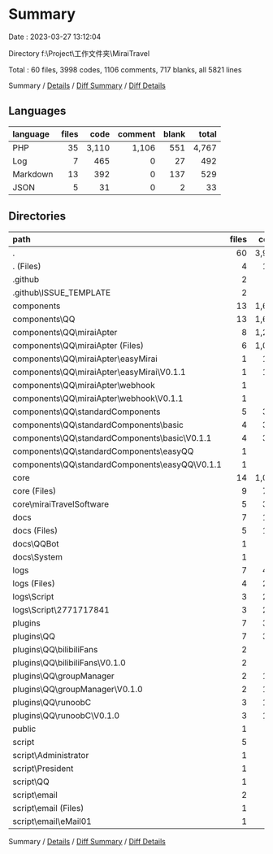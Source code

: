 # Summary

Date : 2023-03-27 13:12:04

Directory f:\\Project\\工作文件夹\\MiraiTravel

Total : 60 files,  3998 codes, 1106 comments, 717 blanks, all 5821 lines

Summary / [Details](details.md) / [Diff Summary](diff.md) / [Diff Details](diff-details.md)

## Languages
| language | files | code | comment | blank | total |
| :--- | ---: | ---: | ---: | ---: | ---: |
| PHP | 35 | 3,110 | 1,106 | 551 | 4,767 |
| Log | 7 | 465 | 0 | 27 | 492 |
| Markdown | 13 | 392 | 0 | 137 | 529 |
| JSON | 5 | 31 | 0 | 2 | 33 |

## Directories
| path | files | code | comment | blank | total |
| :--- | ---: | ---: | ---: | ---: | ---: |
| . | 60 | 3,998 | 1,106 | 717 | 5,821 |
| . (Files) | 4 | 171 | 4 | 60 | 235 |
| .github | 2 | 45 | 0 | 15 | 60 |
| .github\\ISSUE_TEMPLATE | 2 | 45 | 0 | 15 | 60 |
| components | 13 | 1,605 | 846 | 298 | 2,749 |
| components\\QQ | 13 | 1,605 | 846 | 298 | 2,749 |
| components\\QQ\\miraiApter | 8 | 1,224 | 470 | 174 | 1,868 |
| components\\QQ\\miraiApter (Files) | 6 | 1,022 | 418 | 155 | 1,595 |
| components\\QQ\\miraiApter\\easyMirai | 1 | 154 | 33 | 13 | 200 |
| components\\QQ\\miraiApter\\easyMirai\\V0.1.1 | 1 | 154 | 33 | 13 | 200 |
| components\\QQ\\miraiApter\\webhook | 1 | 48 | 19 | 6 | 73 |
| components\\QQ\\miraiApter\\webhook\\V0.1.1 | 1 | 48 | 19 | 6 | 73 |
| components\\QQ\\standardComponents | 5 | 381 | 376 | 124 | 881 |
| components\\QQ\\standardComponents\\basic | 4 | 343 | 365 | 116 | 824 |
| components\\QQ\\standardComponents\\basic\\V0.1.1 | 4 | 343 | 365 | 116 | 824 |
| components\\QQ\\standardComponents\\easyQQ | 1 | 38 | 11 | 8 | 57 |
| components\\QQ\\standardComponents\\easyQQ\\V0.1.1 | 1 | 38 | 11 | 8 | 57 |
| core | 14 | 1,071 | 173 | 169 | 1,413 |
| core (Files) | 9 | 725 | 158 | 126 | 1,009 |
| core\\miraiTravelSoftware | 5 | 346 | 15 | 43 | 404 |
| docs | 7 | 176 | 0 | 64 | 240 |
| docs (Files) | 5 | 126 | 0 | 44 | 170 |
| docs\\QQBot | 1 | 47 | 0 | 15 | 62 |
| docs\\System | 1 | 3 | 0 | 5 | 8 |
| logs | 7 | 465 | 0 | 27 | 492 |
| logs (Files) | 4 | 208 | 0 | 1 | 209 |
| logs\\Script | 3 | 257 | 0 | 26 | 283 |
| logs\\Script\\2771717841 | 3 | 257 | 0 | 26 | 283 |
| plugins | 7 | 316 | 3 | 45 | 364 |
| plugins\\QQ | 7 | 316 | 3 | 45 | 364 |
| plugins\\QQ\\bilibiliFans | 2 | 66 | 0 | 12 | 78 |
| plugins\\QQ\\bilibiliFans\\V0.1.0 | 2 | 66 | 0 | 12 | 78 |
| plugins\\QQ\\groupManager | 2 | 110 | 3 | 15 | 128 |
| plugins\\QQ\\groupManager\\V0.1.0 | 2 | 110 | 3 | 15 | 128 |
| plugins\\QQ\\runoobC | 3 | 140 | 0 | 18 | 158 |
| plugins\\QQ\\runoobC\\V0.1.0 | 3 | 140 | 0 | 18 | 158 |
| public | 1 | 65 | 6 | 14 | 85 |
| script | 5 | 84 | 74 | 25 | 183 |
| script\\Administrator | 1 | 0 | 0 | 1 | 1 |
| script\\President | 1 | 42 | 37 | 11 | 90 |
| script\\QQ | 1 | 42 | 37 | 11 | 90 |
| script\\email | 2 | 0 | 0 | 2 | 2 |
| script\\email (Files) | 1 | 0 | 0 | 1 | 1 |
| script\\email\\eMail01 | 1 | 0 | 0 | 1 | 1 |

Summary / [Details](details.md) / [Diff Summary](diff.md) / [Diff Details](diff-details.md)